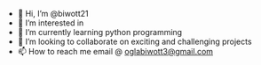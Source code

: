 - 👋 Hi, I’m @biwott21
- 👀 I’m interested in 
- 🌱 I’m currently learning python programming
- 💞️ I’m looking to collaborate on exciting and challenging projects
- 📫 How to reach me email @ oglabiwott3@gmail.com

<!---
biwott21/biwott21 is a ✨ special ✨ repository because its `README.md` (this file) appears on your GitHub profile.
You can click the Preview link to take a look at your changes.
--->
